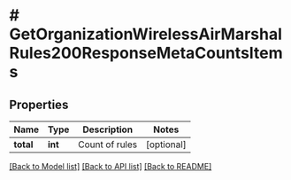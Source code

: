 # # GetOrganizationWirelessAirMarshalRules200ResponseMetaCountsItems

## Properties

Name | Type | Description | Notes
------------ | ------------- | ------------- | -------------
**total** | **int** | Count of rules | [optional]

[[Back to Model list]](../../README.md#models) [[Back to API list]](../../README.md#endpoints) [[Back to README]](../../README.md)
